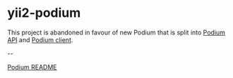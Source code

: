 # yii2-podium

This project is abandoned in favour of new Podium that is split into [Podium API](https://github.com/bizley/yii2-podium-api) 
and [Podium client](https://github.com/bizley/yii2-podium-client).

--

[Podium README](old_README.md)
